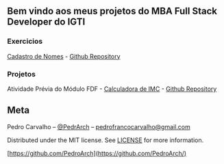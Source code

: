 ## Bem vindo aos meus projetos do MBA Full Stack Developer do IGTI

### Exercicios

[Cadastro de Nomes](https://pedroarch.github.io/cadastro-nomes/) - [Github Repository](https://github.com/PedroArch/cadastro-nomes)

### Projetos
Atividade Prévia do Módulo FDF - [Calculadora de IMC](https://pedroarch.github.io/calculadora-imc/) - [Github Repository](https://github.com/PedroArch/calculadora-imc/)

## Meta

Pedro Carvalho – [@PedrArch](https://twitter.com/PedroArch) – pedrofrancocarvalho@gmail.com

Distributed under the MIT license. See [LICENSE](https://github.com/PedroArch/pedroarch.github.io/blob/master/LICENSE) for more information.

[https://github.com/PedroArch](https://github.com/PedroArch/)
